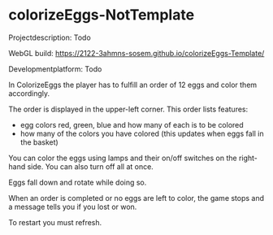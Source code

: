 # colorizeEggs-NotTemplate

Projectdescription: Todo

WebGL build: https://2122-3ahmns-sosem.github.io/colorizeEggs-Template/

Developmentplatform: Todo

In ColorizeEggs the player has to fulfill an order of 12 eggs and color them accordingly.

The order is displayed in the upper-left corner. This order lists features:
- egg colors red, green, blue and how many of each is to be colored
- how many of the colors you have colored (this updates when eggs fall in the basket)

You can color the eggs using lamps and their on/off switches on the right-hand side. You can also turn off all at once.

Eggs fall down and rotate while doing so. 

When an order is completed or no eggs are left to color, the game stops and a message tells you if you lost or won.

To restart you must refresh.
